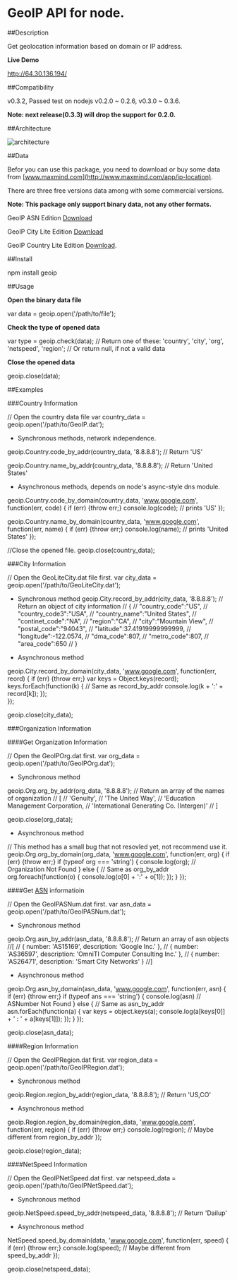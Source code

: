 GeoIP API for node.
===================


##Description

Get geolocation information based on domain or IP address.

__Live Demo__

http://64.30.136.194/


##Compatibility

v0.3.2, Passed test on nodejs v0.2.0 ~ 0.2.6, v0.3.0 ~ 0.3.6.

__Note: next release(0.3.3)  will drop the support for 0.2.0.__


##Architecture

![architecture](https://github.com/kuno/GeoIP/raw/master/misc/architecture.png)


##Data

Befor you can use this package, you need to download or buy some data from [www.maxmind.com](http://www.maxmind.com/app/ip-location).

There are three free versions data among with some commercial versions.

__Note: This package only support binary data, not any other formats.__

GeoIP ASN Edition [Download](http://geolite.maxmind.com/download/geoip/database/asnum/GeoIPASNum.dat.gz)  

GeoIP City Lite Edition [Download](http://geolite.maxmind.com/download/geoip/database/GeoLiteCity.dat.gz)  

GeoIP Country Lite Edition [Download](http://geolite.maxmind.com/download/geoip/database/GeoLiteCountry/GeoIP.dat.gz).



##Install

npm install geoip


##Usage

__Open the binary data file__

var data = geoip.open('/path/to/file');

__Check the type of opened data__

var type = geoip.check(data);
// Return one of these: 'country', 'city', 'org', 'netspeed', 'region';
// Or return null, if not a valid data

__Close the opened data__

geoip.close(data);

##Examples

###Country Information

// Open the country data file
var country_data = geoip.open('/path/to/GeoIP.dat');

- Synchronous methods, network independence.

geoip.Country.code_by_addr(country_data, '8.8.8.8'); // Return 'US'

geoip.Country.name_by_addr(country_data, '8.8.8.8'); // Return  'United States'

- Asynchronous methods, depends on node's async-style dns module.

geoip.Country.code_by_domain(country_data, 'www.google.com', function(err, code) {
    if (err) {throw err;}
    console.log(code);  // prints 'US'
    });

geoip.Country.name_by_domain(country_data, 'www.google.com', function(err, name) {
    if (err) {throw err;}
    console.log(name);  // prints 'United States'
    });

//Close the opened file.
geoip.close(country_data);



###City Information

// Open the GeoLiteCity.dat file first.
var city_data = geoip.open('/path/to/GeoLiteCity.dat');

- Synchronous method
geoip.City.record_by_addr(city_data, '8.8.8.8');
// Return an object of city information
// {
//  "country_code":"US",
//  "country_code3":"USA",
//  "country_name":"United States",
//  "continet_code":"NA",
//  "region":"CA",
//  "city":"Mountain View",
//  "postal_code":"94043",
//  "latitude":37.41919999999999,
//  "longitude":-122.0574,
//  "dma_code":807,
//  "metro_code":807,
//  "area_code":650
//  }    

- Asynchronous method

geoip.City.record_by_domain(city_data, 'www.google.com', function(err, reord) {
    if (err) {throw err;}
    var keys = Object.keys(record);
    keys.forEach(function(k) {  // Same as record_by_addr
      console.log(k + ':' + record[k]);
      });   
    });

geoip.close(city_data);


###Organization Information

####Get Organization Information

// Open the GeoIPOrg.dat first.
var org_data = geoip.open('/path/to/GeoIPOrg.dat');

- Synchronous method

geoip.Org.org_by_addr(org_data, '8.8.8.8');
// Return an array of the names of organization
// [
// 'Genuity',
// 'The United Way',
// 'Education Management Corporation,
// 'International Generating Co. (Intergen)'
// ]    

geoip.close(org_data);

- Asynchronous method

// This method has a small bug that not resovled yet, not recommend use it.
geoip.Org.org_by_domain(org_data, 'www.google.com', function(err, org) {
    if (err) {throw err;}
    if (typeof org === 'string') {
    console.log(org);  // Organization Not Found
    } else {  // Same as org_by_addr
    org.foreach(function(o) {
      console.log(o[0] + ':' + o[1]);
      });
    }
    });


####Get [ASN](http://www.apnic.net/services/services-apnic-provides/helpdesk/faqs/asn-faqs) informatioin

// Open the GeoIPASNum.dat first.
var asn_data = geoip.open('/path/to/GeoIPASNum.dat');

- Synchronous method

geoip.Org.asn_by_addr(asn_data, '8.8.8.8');
// Return an array of asn objects
//[ 
//  { number: 'AS15169', description: 'Google Inc.' },
//  { number: 'AS36597', description: 'OmniTI Computer Consulting Inc.' },
//  { number: 'AS26471', description: 'Smart City Networks' } 
//]

- Asynchronous method

geoip.Org.asn_by_domain(asn_data, 'www.google.com', function(err, asn) {
    if (err) {throw err;}
    if (typeof ans === 'string') {
    console.log(asn)  // ASNumber Not Found
    } else {  // Same as asn_by_addr
    asn.forEach(function(a) {
      var keys = object.keys(a);
      console.log(a[keys[0]] + ' : ' + a[keys[1]]);
      });
    }
    });

geoip.close(asn_data);


####Region Information

// Open the GeoIPRegion.dat first.
var region_data = geoip.open('/path/to/GeoIPRegion.dat');

- Synchronous method

geoip.Region.region_by_addr(region_data, '8.8.8.8');  // Return 'US,CO'

- Asynchronous method

geoip.Region.region_by_domain(region_data, 'www.google.com', function(err, region) {
    if (err) {throw err;}
    console.log(region);  // Maybe different from region_by_addr
    });

geoip.close(region_data);


####NetSpeed Information

// Open the GeoIPNetSpeed.dat first.
var netspeed_data = geoip.open('/path/to/GeoIPNetSpeed.dat');

- Synchronous method

geoip.NetSpeed.speed_by_addr(netspeed_data, '8.8.8.8');  // Return 'Dailup'

- Asynchronous method

NetSpeed.speed_by_domain(data, 'www.google.com', function(err, speed) {
    if (err) {throw err;}
    console.log(speed);  // Maybe different from speed_by_addr
    });

geoip.close(netspeed_data);
